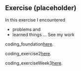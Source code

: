 ## Exercise (placeholder)

In this exercise I encountered
- problems
and
- learned things
...
See my work

coding_foundation[here](https://shenshenl.github.io/cdv-student/coding-exercises/coding_foundation/).

coding_exercise2[here](https://shenshenl.github.io/cdv-student/coding-exercises/exercise2/).

coding_exerciseWeek3[here](https://shenshenl.github.io/cdv-student/coding-exercises/exercise_3/).
<!-- See my work [here](https://leoneckert.github.io/cdv-student/coding-exercises/placeholder/website/). (note this link goes to GitHub Pages, the *public* face of this project)
̨ -->
